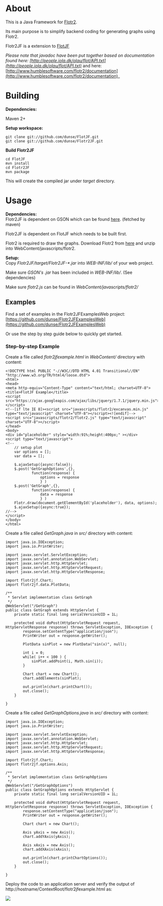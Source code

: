 # About
This is a Java Framework for [Flotr2](http://www.humblesoftware.com/flotr2/index).

Its main purpose is to simplify backend coding for generating graphs using Flotr2.

Flotr2JF is a extension to [FlotJF](https://github.com/dunse/FlotJF)


_Please note that javadoc have been put together based on documentation found
here: [http://people.iola.dk/olau/flot/API.txt](http://people.iola.dk/olau/flot/API.txt)_
and here: [http://www.humblesoftware.com/flotr2/documentation](http://www.humblesoftware.com/flotr2/documentation)_

# Building

**Dependencies:**

Maven 2+  
  
**Setup workspace:**
    
    
    git clone git://github.com/dunse/FlotJF.git
    git clone git://github.com/dunse/Flotr2JF.git
    

**Build Flotr2JF**
    
    cd FlotJF
    mvn install
    cd Flotr2JF
    mvn package

This will create the compiled jar under _target_ directory.

# Usage

**Dependencies:**  
Flotr2JF is dependent on GSON which can be found [here](http://code.google.com/p/google-gson/downloads/list). (fetched by maven)

Flotr2JF is dependent on FlotJF which needs to be built first.

Flotr2 is required to draw the graphs. Download Flotr2 from
[here](http://www.github.com/HumbleSoftware/Flotr2) and unzip into WebContent/javascripts/flotr2.

  
**Setup:**  
Copy _Flotr2JF/target/Flotr2JF-*.jar_ into _WEB-INF/lib/_ of your web project.

Make sure _GSON's .jar_ has been included in _WEB-INF/lib/_. (See dependencies)

Make sure _flotr2.js_ can be found in _WebContent/javascripts/flotr2/_

## Examples

Find a set of examples in the Flotr2JFExamplesWeb project: [https://github.com/dunse/Flotr2JFExamplesWeb](https://github.com/dunse/Flotr2JFExamplesWeb)

Or use the step by step guide below to quickly get started.

### Step-by-step Example

Create a file called _flotr2jfexample.html_ in _WebContent/_ directory with
content:

    
    
    <!DOCTYPE html PUBLIC "-//W3C//DTD HTML 4.01 Transitional//EN" "http://www.w3.org/TR/html4/loose.dtd">
    <html>
    <head>
    <meta http-equiv="Content-Type" content="text/html; charset=UTF-8">
    <title>FlotJF Example</title>
    <script src="https://ajax.googleapis.com/ajax/libs/jquery/1.7.1/jquery.min.js"></script>
    <!--[if lte IE 8]><script src="javascripts/flotr2/excanvas.min.js" type="text/javascript" charset="UTF-8"></script><![endif]-->
    <script src="javascripts/flotr2/flotr2.js" type="text/javascript" charset="UTF-8"></script>
    </head>
    <body>
    <div id="placeholder" style="width:91%;height:400px;" ></div>
    <script type="text/javascript">
    <!--
        // setup plot
        var options = [];
        var data = [];
    
    	$.ajaxSetup({async:false});
        $.post('GetGraphOptions',{},
    			function(response) {
        			options = response
    				} )
        $.post('GetGraph',{},
    	    	function(response) {
    	    		data = response
    	    		} )
    	Flotr.draw(document.getElementById('placeholder'), data, options);
        $.ajaxSetup({async:true});
    //-->
    </script>
    </body>
    </html>
    

Create a file called _GetGraph.java_ in _src/_ directory with content:

    
    
    import java.io.IOException;
    import java.io.PrintWriter;
    
    import javax.servlet.ServletException;
    import javax.servlet.annotation.WebServlet;
    import javax.servlet.http.HttpServlet;
    import javax.servlet.http.HttpServletRequest;
    import javax.servlet.http.HttpServletResponse;
    
    import flotr2jf.Chart;
    import flotr2jf.data.PlotData;
    
    /**
     * Servlet implementation class GetGraph
     */
    @WebServlet("/GetGraph")
    public class GetGraph extends HttpServlet {
    	private static final long serialVersionUID = 1L;
    
    	protected void doPost(HttpServletRequest request, HttpServletResponse response) throws ServletException, IOException {
    		response.setContentType("application/json");
    		PrintWriter out = response.getWriter();
    
    		PlotData sinPlot = new PlotData("sin(x)", null);
    		
    		int i = 0;
    		while( i++ < 100 ) {
    			sinPlot.addPoint(i, Math.sin(i));
    		}
    	
    		Chart chart = new Chart();
    		chart.addElements(sinPlot);
    
    		out.println(chart.printChart());
    		out.close();
    	}
    
    }
    

Create a file called _GetGraphOptions.java_ in _src/_ directory with content:

    
    
    import java.io.IOException;
    import java.io.PrintWriter;
    
    import javax.servlet.ServletException;
    import javax.servlet.annotation.WebServlet;
    import javax.servlet.http.HttpServlet;
    import javax.servlet.http.HttpServletRequest;
    import javax.servlet.http.HttpServletResponse;
    
    import flotr2jf.Chart;
    import flotr2jf.options.Axis;
    
    /**
     * Servlet implementation class GetGraphOptions
     */
    @WebServlet("/GetGraphOptions")
    public class GetGraphOptions extends HttpServlet {
    	private static final long serialVersionUID = 1L;
    
    	protected void doPost(HttpServletRequest request, HttpServletResponse response) throws ServletException, IOException {
    		response.setContentType("application/json");
    		PrintWriter out = response.getWriter();
    
    		Chart chart = new Chart();
    	
    		Axis yAxis = new Axis();
    		chart.addYAxis(yAxis);
    	
    		Axis xAxis = new Axis();
    		chart.addXAxis(xAxis);
    
    		out.println(chart.printChartOptions());
    		out.close();
    	}
    
    }
    

Deploy the code to an application server and verify the output of
http://hostname/ContextRoot/flotr2jfexample.html as:

![](/dunse/Flotr2JF/raw/master/src/main/java/doc-files/flotr2jfexample.jpg)

